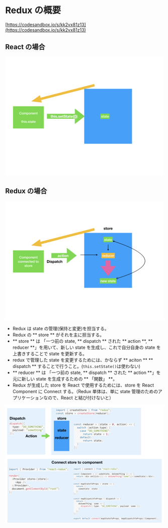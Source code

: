 # Redux の概要

[https://codesandbox.io/s/kk2vx81z13](https://codesandbox.io/s/kk2vx81z13)

## React の場合
![](/assets/redux.001.jpeg)  

## Redux の場合
![](/assets/redux.002.jpeg)

- Redux は state の管理(保持と変更)を担当する。
- Redux の ** store ** がそれを主に担当する。
- ** store ** は 「一つ前の state, ** dispatch ** された ** action **, ** reducer **」を用いて、新しい state を生成し、これで自分自身の state を上書きすることで state を更新する。
- redux で管理した state を変更するためには、かならず ** aciton ** ** dispatch ** することで行うこと。(`this.setState()`は使わない)
- ** reducer ** は 「一つ前の state, ** dispatch ** された ** action **」を元に新しい state を生成するための ** 「関数」 **。
- Redux が生成した store を React で使用するためには、store を React Component に Connect する。（Redux 単体は、単に state 管理のためのアプリケーションなので、React と結び付けないと）

      
![](/assets/redux.003.jpeg)

